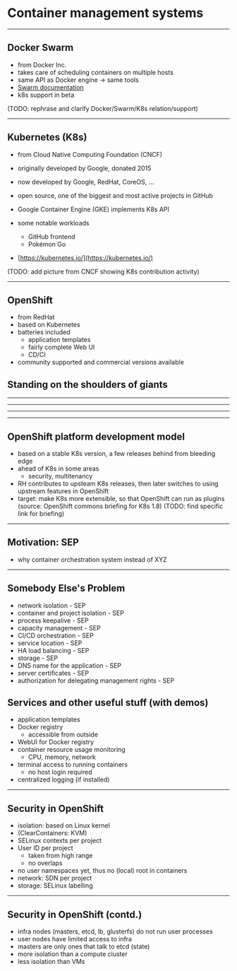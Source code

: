 # Container management systems

---

## Docker Swarm

- from Docker Inc.
- takes care of scheduling containers on multiple hosts
- same API as Docker engine -> same tools
- [Swarm documentation](https://docs.docker.com/engine/swarm/)
- k8s support in beta

(TODO: rephrase and clarify Docker/Swarm/K8s relation/support)

---

## Kubernetes (K8s)

- from Cloud Native Computing Foundation (CNCF)
- originally developed by Google, donated 2015
- now developed by Google, RedHat, CoreOS, ...
- open source, one of the biggest and most active projects in
  GitHub  
- Google Container Engine (GKE) implements K8s API
- some notable workloads
  - GitHub frontend
  - Pokémon Go

- [https://kubernetes.io/](https://kubernetes.io/)

(TODO: add picture from CNCF showing K8s contribution activity)

---

## OpenShift

- from RedHat
- based on Kubernetes
- batteries included
    - application templates
    - fairly complete Web UI
    - CD/CI
- community supported and commercial versions available

## Standing on the shoulders of giants

---

<!-- .slide: data-background="img/openshift_logo.png" -->

---

<!-- .slide: data-background="img/kubernetes_logo.png" -->

---

<!-- .slide: data-background="img/picard_as_locutus.jpg" -->
<!-- (image source: Wikipedia, under fair use) -->

---

## OpenShift platform development model

- based on a stable K8s version, a few releases behind from bleeding edge
- ahead of K8s in some areas
  - security, multitenancy
- RH contributes to upsteam K8s releases, then
  later switches to using upstream features in OpenShift
- target: make K8s more extensible, so that
  OpenShift can run as plugins
  (source: OpenShift commons briefing for K8s 1.8)
(TODO: find specific link for briefing)

---

## Motivation: SEP

- why container orchestration system instead of XYZ

---

## Somebody Else's Problem

- network isolation - SEP
- container and project isolation - SEP
- process keepalive - SEP
- capacity management - SEP
- CI/CD orchestration - SEP
- service location - SEP
- HA load balancing - SEP
- storage - SEP
- DNS name for the application - SEP
- server certificates - SEP
- authorization for delegating management rights - SEP

## Services and other useful stuff (with demos)

- application templates
- Docker registry
  - accessible from outside
- WebUI for Docker registry
- container resource usage monitoring
  - CPU, memory, network
- terminal access to running containers 
  - no host login required 
- centralized logging (if installed)

---

## Security in OpenShift

- isolation: based on Linux kernel
- (ClearContainers: KVM)
- SELinux contexts per project
- User ID per project
  - taken from high range
  - no overlaps
- no user namespaces yet, thus no (local) root in containers
- network: SDN per project
- storage: SELinux labelling

---

## Security in OpenShift (contd.)

- infra nodes (masters, etcd, lb, glusterfs) do not run user processes 
- user nodes have limited access to infra
- masters are only ones that talk to etcd (state)
- more isolation than a compute cluster
- less isolation than VMs
